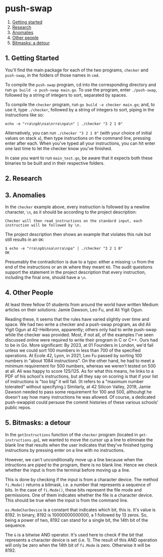 # push-swap

1. [Getting started](#1-getting-started)
2. [Research](#-research)
3. [Anomalies](#1-anomalies)
4. [Other people](#-other-people)
5. [Bitmasks: a detour](#-bitmasks:-a-detour)

## 1. Getting Started

You'll find the main package for each of the two programs, `checker` and `push-swap`, in the folders of those names in `cmd`.

To compile the `push-swap` program, cd into the corresponding directory and run `go build -o push-swap main.go`. To use the program, enter `./push-swap`, followed by a string of integers to sort, separated by spaces.

To compile the `checker` program, run `go build -o checker main.go`; and, to use it, type `./checker`, followed by a string of integers to sort, piping in the instructions like so:

```
echo -e "rra\npb\nsa\nrra\npa\n" | ./checker "3 2 1 0"
```

Alternatively, you can run `./checker "3 2 1 0"` (with your choice of initial values on stack `a`), then type instructions on the command line, pressing enter after each. When you've typed all your instructions, you can hit enter one last time to let the checker know you've finished.

In case you want to run `main_test.go`, be aware that it expects both these binaries to be built and in their respective folders.

## 2. Research

## 3. Anomalies

In the `checker` example above, every instruction is followed by a newline character, `\n`, as it should be according to the project description:

```
Checker will then read instructions on the standard input, each instruction will be followed by \n.
```

The project description then shows an example that violates this rule but still results in an `OK`:

```
$ echo -e "rra\npb\nsa\nrra\npa" | ./checker "3 2 1 0"
OK
```

Presumably the contradiction is due to a typo: either a missing `\n` from the end of the instructions or an `OK` where they meant `KO`. The audit questions support the statement in the project description that every instruction, including the final one, should have a `\n`.

## 4. Other People

At least three fellow 01 students from around the world have written Medium articles on their solutions: Jamie Dawson, Leo Fu, and Ali Yigit Ogun.

Reading these, it seems that the rules have varied slightly over time and space. We had two write a checker and a push-swap program, as did Ali Yigit Ogun at 42-Heilbronn, apparently; others only had to write push-swap while the checker was provided. Most, if not all, of the examples I've seen discussed online were required to write their program in C or C++. Ours had to be in Go. More significant: By 2023, at 01 Founders in London, we'd fail unless we could sort 100 mumbers in less than 700 of the specified operations. At Ecole 42, Lyon, in 2021, Leo Fu passed by sorting 100 numbers in "about 1084 instructions". On the other hand, he had to meet a minimum requirement for 500 numbers, whereas we weren't tested on 500 at all. Ali was happy to score 125/125. As for what this means, he links to a PDF of his school's instructions, but all they say on scoring is that if your list of instructions is "too big" it will fail. (It refers to a "maximum number tolerated" without specifying.) Similarly, at 42 Silicon Valley, 2019, Jamie Dawson needed to pass some requirement for 100 and 500, althouhgt he doesn't say how many instructions he was allowed. Of course, a dedicated push-swappist could persuse the commit histories of these various schools' public repos.

## 5. Bitmasks: a detour

In the `getInstructions` function of the `checker` program (located in `get-instructions.go`), we wanted to move the cursor up a line to eliminate the blank line that results when the user indicates that they've finished typing instructions by pressing enter on a line with no instructions.

However, we can't unconditionally move up a line because when the intructions are piped to the program, there is no blank line. Hence we check whether the input is from the terminal before moving up a line.

This is done by checking if the input is from a character device. The method `fi.Mode()` returns a bitmask, i.e. a number that represents a sequence of bits. In the case of `fi.Mode()`, these bits represent the file mode and permissions. One of them indicates whether the file is a character device. This should be true when the input is from the command line.

`os.ModeCharDevice` is a constant that indicates which bit, this is. It's value is 8192. In binary, 8192 is 10000000000000, a 1 followed by 13 zeros. So, being a power of two, 8192 can stand for a single bit, the 14th bit of the sequence.

The `&` is a bitwise AND operator. It's used here to check if the bit that represents a character device is set (i.e. 1). The result of this AND operation will only be zero when the 14th bit of `fi.Mode` is zero. Otherwise it will be 8192.
